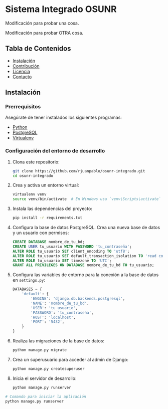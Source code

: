 # Sistema Integrado OSUNR

Modificación para probar una cosa.

Modificación para probar OTRA cosa.

## Tabla de Contenidos

- [Instalación](#instalación)
- [Contribución](#contribución)
- [Licencia](#licencia)
- [Contacto](#contacto)

## Instalación

### Prerrequisitos

Asegúrate de tener instalados los siguientes programas:

- [Python](https://www.python.org/downloads/)
- [PostgreSQL](https://www.postgresql.org/download/)
- [Virtualenv](https://virtualenv.pypa.io/en/stable/installation/)

### Configuración del entorno de desarrollo

1. Clona este repositorio:

    ```bash
    git clone https://github.com/rjuanpablo/osunr-integrado.git
    cd osunr-integrado
    ```

2. Crea y activa un entorno virtual:

    ```bash
    virtualenv venv
    source venv/bin/activate  # En Windows usa `venv\Scripts\activate`
    ```

3. Instala las dependencias del proyecto:

    ```bash
    pip install -r requirements.txt
    ```

4. Configura la base de datos PostgreSQL. Crea una nueva base de datos y un usuario con permisos:

    ```sql
    CREATE DATABASE nombre_de_tu_bd;
    CREATE USER tu_usuario WITH PASSWORD 'tu_contraseña';
    ALTER ROLE tu_usuario SET client_encoding TO 'utf8';
    ALTER ROLE tu_usuario SET default_transaction_isolation TO 'read committed';
    ALTER ROLE tu_usuario SET timezone TO 'UTC';
    GRANT ALL PRIVILEGES ON DATABASE nombre_de_tu_bd TO tu_usuario;
    ```

5. Configura las variables de entorno para la conexión a la base de datos en `settings.py`:

    ```python
    DATABASES = {
        'default': {
            'ENGINE': 'django.db.backends.postgresql',
            'NAME': 'nombre_de_tu_bd',
            'USER': 'tu_usuario',
            'PASSWORD': 'tu_contraseña',
            'HOST': 'localhost',
            'PORT': '5432',
        }
    }
    ```

6. Realiza las migraciones de la base de datos:

    ```bash
    python manage.py migrate
    ```

7. Crea un superusuario para acceder al admin de Django:

    ```bash
    python manage.py createsuperuser
    ```

8. Inicia el servidor de desarrollo:

    ```bash
    python manage.py runserver
    ```

```bash
# Comando para iniciar la aplicación
python manage.py runserver
